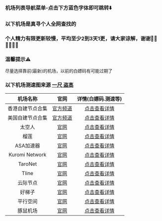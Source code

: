 ### 机场列表导航菜单-点击下方蓝色字体即可跳转⬇️
### 以下机场是真寻个人全网查找的
### 个人精力有限更新较慢，平均至少2到3天1更，请大家谅解，谢谢🙏🏻🙏🏻🙏🏻
### 温馨提示⚠️
尽量选择靠前(最新)的机场，以前的白嫖码有可能过期了
### 以下机场测速图来源 [一尺 盗高](https://t.me/fewiki)
| 机场名称 | 官网 | 详情(白嫖码.测速等) |
|:---:|:---:|:---:|
| 香港自建节点合集 | [官方频道](https://t.me/ZXAirportSharing) | [点击查看详情](https://github.com/zhenxunjiangovo/ZXAirportSharing/blob/main/%E9%A6%99%E6%B8%AF%E8%87%AA%E5%BB%BA%E8%8A%82%E7%82%B9%E5%90%88%E9%9B%86.md) |
| 美国自建节点合集 | [官方频道](https://t.me/ZXAirportSharing) | [点击查看详情](https://github.com/zhenxunjiangovo/ZXAirportSharing/blob/main/%E7%BE%8E%E5%9B%BD%E8%87%AA%E5%BB%BA%E8%8A%82%E7%82%B9%E5%90%88%E9%9B%86.md) |
| 太空人 | [官网](https://tkrjc.xyz/#/register?code=dTWJxcIP) | [点击查看详情](https://github.com/zhenxunjiangovo/ZX-AirportSharing/blob/main/%E5%A4%AA%E7%A9%BA%E4%BA%BA.md) |
| 榴莲 | [官网](https://apps.apple.com/us/app/shadowrocket/id932747118) | [点击查看详情](https://github.com/libnyanpasu/clash-nyanpasu) |
| ASA加速器 | [官网](https://bbaa.fhq.in/#/register?code=XYf9rJLS) | [点击查看详情](https://github.com/zhenxunjiangovo/ZX-AirportSharing/blob/main/ASA%E5%8A%A0%E9%80%9F%E5%99%A8.md) |
| Kuromi Network | [官网](https://kurominetwork.ggff.net/#/register?code=P9vwQPFT) | [点击查看详情](https://github.com/zhenxunjiangovo/ZX-AirportSharing/blob/main/Kuromi%20Network.md) |
| TaroNet | [官网](https://portal.taronet.uk/#/register?code=tRZ8M1vQ) | [点击查看详情](https://github.com/zhenxunjiangovo/ZX-AirportSharing/blob/main/TaroNet.md) |
| Tline | [官网](https://www.tline.website/auth/login) | [点击查看详情](https://github.com/zhenxunjiangovo/ZX-AirportSharing/blob/main/Tline.md) |
| 云际节点 | [官网](https://yunjijd.xyz/#/register?code=t9pu2tCc) | [点击查看详情](https://github.com/zhenxunjiangovo/ZX-AirportSharing/blob/main/%E4%BA%91%E9%99%85%E8%8A%82%E7%82%B9.md) |
| 好梯子 | [官网](https://xin.students.xin/#/register?code=NSJBQWHM) | [点击查看详情](https://github.com/zhenxunjiangovo/ZX-AirportSharing/blob/main/%E5%A5%BD%E6%A2%AF%E5%AD%90.md) |
| 平行空间 | [官网](https://pxkj.999g.xyz/#/register?code=Y2lZankh) | [点击查看详情](https://github.com/zhenxunjiangovo/ZX-AirportSharing/blob/main/%E5%B9%B3%E8%A1%8C%E7%A9%BA%E9%97%B4.md) |
| 豚鼠机场 | [官网](https://tsjc.xyz/#/register?code=9gszfuOa) | [点击查看详情](https://github.com/zhenxunjiangovo/ZX-AirportSharing/blob/main/%E8%B1%9A%E9%BC%A0%E6%9C%BA%E5%9C%BA.md) |
